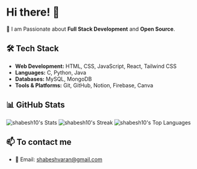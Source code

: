 # Hi there! 👋

🚀 I am Passionate about **Full Stack Development** and **Open Source**.

## 🛠 Tech Stack
- **Web Development:** HTML, CSS, JavaScript, React, Tailwind CSS
- **Languages:** C, Python, Java
- **Databases:** MySQL, MongoDB
- **Tools & Platforms:** Git, GitHub, Notion, Firebase, Canva

## 📊 GitHub Stats
![shabesh10's Stats](https://github-readme-stats.vercel.app/api?username=shabesh10&theme=great-gatsby&show_icons=true&hide_border=false&count_private=true)
![shabesh10's Streak](https://github-readme-streak-stats.herokuapp.com/?user=shabesh10&theme=great-gatsby&hide_border=false)
![shabesh10's Top Languages](https://github-readme-stats.vercel.app/api/top-langs/?username=shabesh10&theme=great-gatsby&show_icons=true&hide_border=false&layout=compact)

## 📫 To contact me
- 📧 Email: shabeshvaran@gmail.com
